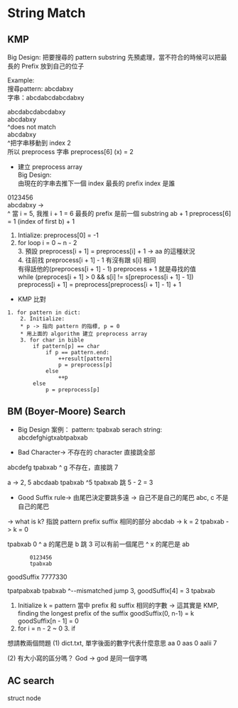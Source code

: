 # String Match

## KMP  
Big Design: 
把要搜尋的 pattern substring 先預處理，當不符合的時候可以把最長的 Prefix 放到自己的位子  

Example:  
搜尋pattern: abcdabxy  
字串：abcdabcdabcdabxy

abcdabcdabcdabxy  
abcdabxy  
      ^does not match  
    abcdabxy  
      ^把字串移動到 index 2  
所以 preprocess 字串 preprocess[6] (x) = 2  

* 建立 preprocess array  
Big Design:  
由現在的字串去推下一個 index 最長的 prefix index 是誰  

0123456  
abcdabxy ->  
     ^ 當 i = 5, 我推 i + 1 = 6 最長的 prefix 是前一個 substring ab + 1
     preprocess[6] = 1 (index of first b) + 1
        
1. Intialize: preprocess[0] = -1  
2. for loop i = 0 ~ n - 2  
    3. 預設 preprocess[i + 1] = preprocess[i] + 1 -> aa 的這種狀況  
    4. 往前找 preprocess[i + 1] - 1 有沒有跟 s[i] 相同  
       有得話他的(preprocess[i + 1] - 1) preprocess + 1 就是尋找的值  
    while (preproces[i + 1] > 0 && s[i] != s[preprocess[i + 1] - 1])  
        preprocess[i + 1] = preprocess[preprocess[i + 1] - 1] + 1  

* KMP 比對
```
1. for pattern in dict:
    2. Initialize: 
    * p -> 指向 pattern 的指標, p = 0
    * 用上面的 algorithm 建立 preprocess array
    3. for char in bible
        if pattern[p] == char
            if p == pattern.end:
                ++result[pattern]
                p = preprocess[p]
            else
                ++p
        else
            p = preprocess[p]
```

## BM (Boyer-Moore) Search
* Big Design
案例：
pattern: tpabxab
serach string: abcdefghigtxabtpabxab

* Bad Character-> 不存在的 character 直接跳全部

abcdefg
tpabxab
      ^ g 不存在，直接跳 7

a -> 2, 5
abcdaab
tpabxab
     ^5
   tpabxab
跳 5 - 2 = 3

* Good Suffix rule-> 由尾巴決定要跳多遠
-> 自己不是自己的尾巴 abc, c 不是自己的尾巴

-> what is k? 指說 pattern prefix suffix 相同的部分
abcdab -> k = 2
tpabxab -> k = 0

tpabxab
      0
     ^ a 的尾巴是 b 跳 3 可以有前一個尾巴 
    ^ x 的尾巴是 ab

           0123456
           tpabxab
goodSuffix 7777330

tpatpabxab
tpabxab
    ^--mismatched jump 3, goodSuffix[4] = 3
   tpabxab

1. Initialize 
k = pattern 當中 prefix 和 suffix 相同的字數 -> 這其實是 KMP, finding the longest prefix of the suffix
goodSuffix(0, n-1) = k
goodSuffix[n - 1] = 0
2. for i = n - 2 ~ 0
    3. if



想請教兩個問題
(1) dict.txt, 單字後面的數字代表什麼意思
aa 0
aas 0
aalii 7

(2) 有大小寫的區分嗎？
God -> god 是同一個字嗎


## AC search

struct node